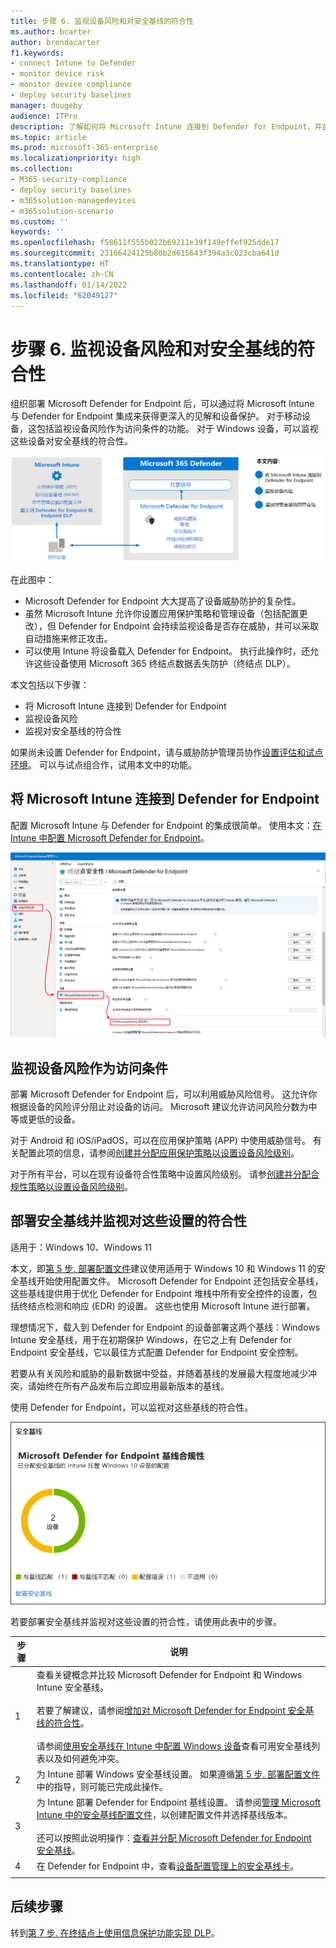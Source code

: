 ```yaml
---
title: 步骤 6. 监视设备风险和对安全基线的符合性
ms.author: bcarter
author: brendacarter
f1.keywords:
- connect Intune to Defender
- monitor device risk
- monitor device compliance
- deploy security baselines
manager: dougeby
audience: ITPro
description: 了解如何将 Microsoft Intune 连接到 Defender for Endpoint，并监视设备风险作为访问条件。
ms.topic: article
ms.prod: microsoft-365-enterprise
ms.localizationpriority: high
ms.collection:
- M365-security-compliance
- deploy security baselines
- m365solution-managedevices
- m365solution-scenario
ms.custom: ''
keywords: ''
ms.openlocfilehash: f58611f555b022b69211e39f149effef925dde17
ms.sourcegitcommit: 23166424125b80b2d615643f394a3c023cba641d
ms.translationtype: HT
ms.contentlocale: zh-CN
ms.lasthandoff: 01/14/2022
ms.locfileid: "62049127"
---
```

# <a name="step-6-monitor-device-risk-and-compliance-to-security-baselines"></a>步骤 6. 监视设备风险和对安全基线的符合性

组织部署 Microsoft Defender for Endpoint 后，可以通过将 Microsoft Intune 与 Defender for Endpoint 集成来获得更深入的见解和设备保护。 对于移动设备，这包括监视设备风险作为访问条件的功能。 对于 Windows 设备，可以监视这些设备对安全基线的符合性。 

![Defender for Endpoint 和 Microsoft Intune 集成图示](../media/devices/devices-defender-for-endpoint-steps.png#lightbox)

在此图中：
- Microsoft Defender for Endpoint 大大提高了设备威胁防护的复杂性。 
- 虽然 Microsoft Intune 允许你设置应用保护策略和管理设备（包括配置更改），但 Defender for Endpoint 会持续监视设备是否存在威胁，并可以采取自动措施来修正攻击。 
- 可以使用 Intune 将设备载入 Defender for Endpoint。 执行此操作时，还允许这些设备使用 Microsoft 365 终结点数据丢失防护（终结点 DLP）。

本文包括以下步骤：
- 将 Microsoft Intune 连接到 Defender for Endpoint
- 监视设备风险
- 监视对安全基线的符合性

如果尚未设置 Defender for Endpoint，请与威胁防护管理员协作[设置评估和试点环境](../security/defender/eval-defender-endpoint-overview.md)。 可以与试点组合作，试用本文中的功能。

## <a name="connect-microsoft-intune-to-defender-for-endpoint"></a>将 Microsoft Intune 连接到 Defender for Endpoint

配置 Microsoft Intune 与 Defender for Endpoint 的集成很简单。 使用本文：[在 Intune 中配置 Microsoft Defender for Endpoint](/mem/intune/protect/advanced-threat-protection-configure)。 

![将 Intune 连接到 Microsoft Defender for Endpoint](../media/devices/connect-intune-to-microsoft-defender.png#lightbox)

## <a name="monitor-device-risk-as-a-condition-for-access"></a>监视设备风险作为访问条件

部署 Microsoft Defender for Endpoint 后，可以利用威胁风险信号。 这允许你根据设备的风险评分阻止对设备的访问。 Microsoft 建议允许访问风险分数为中等或更低的设备。

对于 Android 和 iOS/iPadOS，可以在应用保护策略 (APP) 中使用威胁信号。 有关配置此项的信息，请参阅[创建并分配应用保护策略以设置设备风险级别](/mem/intune/protect/advanced-threat-protection-configure)。

对于所有平台，可以在现有设备符合性策略中设置风险级别。 请参[创建并分配合规性策略以设置设备风险级别](/mem/intune/protect/advanced-threat-protection-configure)。

## <a name="deploy-security-baselines-and-monitor-compliance-to-these-settings"></a>部署安全基线并监视对这些设置的符合性

适用于：Windows 10、Windows 11

本文，即[第 5 步. 部署配置文件](manage-devices-with-intune-configuration-profiles.md)建议使用适用于 Windows 10 和 Windows 11 的安全基线开始使用配置文件。 Microsoft Defender for Endpoint 还包括安全基线，这些基线提供用于优化 Defender for Endpoint 堆栈中所有安全控件的设置，包括终结点检测和响应 (EDR) 的设置。 这些也使用 Microsoft Intune 进行部署。

理想情况下，载入到 Defender for Endpoint 的设备部署这两个基线：Windows Intune 安全基线，用于在初期保护 Windows，在它之上有 Defender for Endpoint 安全基线，它以最佳方式配置 Defender for Endpoint 安全控制。

若要从有关风险和威胁的最新数据中受益，并随着基线的发展最大程度地减少冲突，请始终在所有产品发布后立即应用最新版本的基线。 

使用 Defender for Endpoint，可以监视对这些基线的符合性。 

![用于监视对安全基线符合性的卡](../media/devices/secconmgmt-baseline-card.png#lightbox)

若要部署安全基线并监视对这些设置的符合性，请使用此表中的步骤。


|步骤  |说明  |
|---------|---------|
|1     |查看关键概念并比较 Microsoft Defender for Endpoint 和 Windows Intune 安全基线。 <br><br>若要了解建议，请参阅[增加对 Microsoft Defender for Endpoint 安全基线的符合性](../security/defender-endpoint/configure-machines-security-baseline.md)。<br><br>请参阅[使用安全基线在 Intune 中配置 Windows 设备](/mem/intune/protect/security-baselines)查看可用安全基线列表以及如何避免冲突。         |
|2     |  为 Intune 部署 Windows 安全基线设置。 如果遵循[第 5 步. 部署配置文件](manage-devices-with-intune-configuration-profiles.md)中的指导，则可能已完成此操作。        |
|3    |  为 Intune 部署 Defender for Endpoint 基线设置。 请参阅[管理 Microsoft Intune 中的安全基线配置文件](/mem/intune/protect/security-baselines-configure)，以创建配置文件并选择基线版本。<br><br>还可以按照此说明操作：[查看并分配 Microsoft Defender for Endpoint 安全基线](../security/defender-endpoint/configure-machines-security-baseline.md#review-and-assign-the-microsoft-defender-for-endpoint-security-baseline)。     |
|4     | 在 Defender for Endpoint 中，查看[设备配置管理上的安全基线卡](../security/defender-endpoint/configure-machines.md)。          |
| | |

## <a name="next-steps"></a>后续步骤
转到[第 7 步. 在终结点上使用信息保护功能实现 DLP](manage-devices-with-intune-dlp-mip.md)。